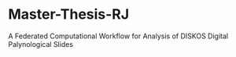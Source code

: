 # Master-Thesis-RJ
 A Federated Computational Workflow for Analysis of DISKOS Digital  Palynological Slides
